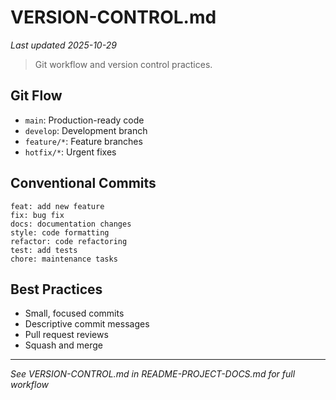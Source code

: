 # VERSION-CONTROL.md
*Last updated 2025-10-29*

> Git workflow and version control practices.

## Git Flow

- `main`: Production-ready code
- `develop`: Development branch
- `feature/*`: Feature branches
- `hotfix/*`: Urgent fixes

## Conventional Commits

```
feat: add new feature
fix: bug fix
docs: documentation changes
style: code formatting
refactor: code refactoring
test: add tests
chore: maintenance tasks
```

## Best Practices

- Small, focused commits
- Descriptive commit messages
- Pull request reviews
- Squash and merge

---

*See VERSION-CONTROL.md in README-PROJECT-DOCS.md for full workflow*
